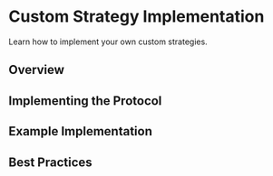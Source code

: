 # Custom Strategy Implementation

Learn how to implement your own custom strategies.

## Overview

## Implementing the Protocol

## Example Implementation

## Best Practices